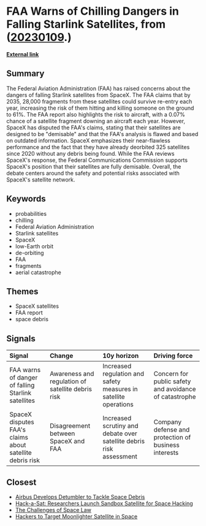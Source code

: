 # __FAA Warns of Chilling Dangers in Falling Starlink Satellites__, from ([20230109](https://kghosh.substack.com/p/20230109).)

__[External link](https://futurism.com/the-byte/faa-warns-falling-satellites)__



## Summary

The Federal Aviation Administration (FAA) has raised concerns about the dangers of falling Starlink satellites from SpaceX. The FAA claims that by 2035, 28,000 fragments from these satellites could survive re-entry each year, increasing the risk of them hitting and killing someone on the ground to 61%. The FAA report also highlights the risk to aircraft, with a 0.07% chance of a satellite fragment downing an aircraft each year. However, SpaceX has disputed the FAA's claims, stating that their satellites are designed to be "demisable" and that the FAA's analysis is flawed and based on outdated information. SpaceX emphasizes their near-flawless performance and the fact that they have already deorbited 325 satellites since 2020 without any debris being found. While the FAA reviews SpaceX's response, the Federal Communications Commission supports SpaceX's position that their satellites are fully demisable. Overall, the debate centers around the safety and potential risks associated with SpaceX's satellite network.

## Keywords

* probabilities
* chilling
* Federal Aviation Administration
* Starlink satellites
* SpaceX
* low-Earth orbit
* de-orbiting
* FAA
* fragments
* aerial catastrophe

## Themes

* SpaceX satellites
* FAA report
* space debris

## Signals

| Signal                                                   | Change                                            | 10y horizon                                                         | Driving force                                          |
|:---------------------------------------------------------|:--------------------------------------------------|:--------------------------------------------------------------------|:-------------------------------------------------------|
| FAA warns of danger of falling Starlink satellites       | Awareness and regulation of satellite debris risk | Increased regulation and safety measures in satellite operations    | Concern for public safety and avoidance of catastrophe |
| SpaceX disputes FAA's claims about satellite debris risk | Disagreement between SpaceX and FAA               | Increased scrutiny and debate over satellite debris risk assessment | Company defense and protection of business interests   |

## Closest

* [Airbus Develops Detumbler to Tackle Space Debris](2f850bf26b4364d13487e2f1dc70f566)
* [Hack-a-Sat: Researchers Launch Sandbox Satellite for Space Hacking](f6637d1fa0e3fe0e1e94bea8b3338ef9)
* [The Challenges of Space Law](d7322a8c1f0f439ffa3d07c93d4c2651)
* [Hackers to Target Moonlighter Satellite in Space](f21752e61524e179fbdb1ef773666a40)